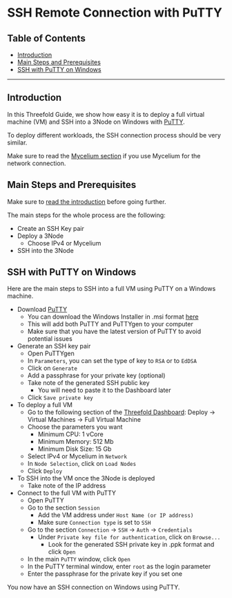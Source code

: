<h1> SSH Remote Connection with PuTTY </h1>

<h2> Table of Contents </h2>

- [Introduction](#introduction)
- [Main Steps and Prerequisites](#main-steps-and-prerequisites)
- [SSH with PuTTY on Windows](#ssh-with-putty-on-windows)

***

## Introduction

In this Threefold Guide, we show how easy it is to deploy a full virtual machine (VM) and SSH into a 3Node on Windows with [PuTTY](https://www.putty.org/).

To deploy different workloads, the SSH connection process should be very similar. 

Make sure to read the [Mycelium section](../../mycelium/mycelium_toc.md) if you use Mycelium for the network connection.



## Main Steps and Prerequisites

Make sure to [read the introduction](../tfgrid3_getstarted.md#get-started---your-first-deployment) before going further.

The main steps for the whole process are the following:

* Create an SSH Key pair
* Deploy a 3Node
  * Choose IPv4 or Mycelium
* SSH into the 3Node


## SSH with PuTTY on Windows

Here are the main steps to SSH into a full VM using PuTTY on a Windows machine.

* Download [PuTTY](https://www.putty.org/)
  * You can download the Windows Installer in .msi format [here](https://www.chiark.greenend.org.uk/~sgtatham/putty/latest.html)
  * This will add both PuTTY and PuTTYgen to your computer
  * Make sure that you have the latest version of PuTTY to avoid potential issues
* Generate an SSH key pair
  * Open PuTTYgen
  * In `Parameters`, you can set the type of key to `RSA` or to `EdDSA`
  * Click on `Generate`
  * Add a passphrase for your private key (optional)
  * Take note of the generated SSH public key
    * You will need to paste it to the Dashboard later
  * Click `Save private key`
* To deploy a full VM
  * Go to the following section of the [Threefold Dashboard](https://dashboard.grid.tf/): Deploy -> Virtual Machines -> Full Virtual Machine
  * Choose the parameters you want
    * Minimum CPU: 1 vCore
    * Minimum Memory: 512 Mb
    * Minimum Disk Size: 15 Gb
  * Select IPv4 or Mycelium in `Network`
  * In `Node Selection`, click on `Load Nodes`
  * Click `Deploy`
* To SSH into the VM once the 3Node is deployed
  * Take note of the IP address
* Connect to the full VM with PuTTY
  * Open PuTTY
  * Go to the section `Session`
    * Add the VM address under `Host Name (or IP address)`
    * Make sure `Connection type` is set to `SSH`
  * Go to the section `Connection` -> `SSH` -> `Auth` -> `Credentials`
    * Under `Private key file for authentication`, click on `Browse...`
      * Look for the generated SSH private key in .ppk format and click `Open`
  * In the main `PuTTY` window, click `Open`
  * In the PuTTY terminal window, enter `root` as the login parameter
  * Enter the passphrase for the private key if you set one

You now have an SSH connection on Windows using PuTTY.